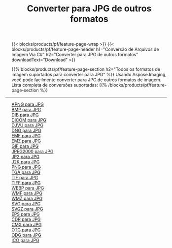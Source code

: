 ﻿---
title: Converter para JPG de outros formatos 
weight: 3920
url: /pt/java/conversion/to/jpg 
lang: pt
langdirlevel: 2
locales: zh-hans,ja,it,ru,de,es,fr,nl,id,lt,pl,pt,vi,tr,ko,zh-hant,ar,hi,th,sv,cs,uk,he
description: Usando o Aspose.Imaging, você pode facilmente converter para JPG de outros formatos
---

{{< blocks/products/pf/feature-page-wrap >}}
{{< blocks/products/pf/feature-page-header h1="Conversão de Arquivos de Imagem Via C#" h2="Converter para JPG de outros formatos" downloadText="Download" >}}


{{% blocks/products/pf/feature-page-section  h2="Todos os formatos de imagem suportados para converter para JPG" %}}
Usando Aspose.Imaging, você pode facilmente converter para JPG de outros formatos de imagem.
<br/>
Lista completa de conversões suportadas:
{{% /blocks/products/pf/feature-page-section %}}
<div class="container-fluid productfamilypage bg-gray">
    <div class="convertypes bg-gray agp-content section">
        <div class="container">
		<hr style="margin-left:-20px;"/>
		<div class="row other-converters">
		    <div class='col-md-2 other-converter remove-lp remove-rp'><a href="/imaging/pt/java/conversion/apng-to-jpg" >APNG para JPG</a></div>
<div class='col-md-2 other-converter remove-lp remove-rp'><a href="/imaging/pt/java/conversion/bmp-to-jpg" >BMP para JPG</a></div>
<div class='col-md-2 other-converter remove-lp remove-rp'><a href="/imaging/pt/java/conversion/dib-to-jpg" >DIB para JPG</a></div>
<div class='col-md-2 other-converter remove-lp remove-rp'><a href="/imaging/pt/java/conversion/dicom-to-jpg" >DICOM para JPG</a></div>
<div class='col-md-2 other-converter remove-lp remove-rp'><a href="/imaging/pt/java/conversion/djvu-to-jpg" >DJVU para JPG</a></div>
<div class='col-md-2 other-converter remove-lp remove-rp'><a href="/imaging/pt/java/conversion/dng-to-jpg" >DNG para JPG</a></div>
<div class='col-md-2 other-converter remove-lp remove-rp'><a href="/imaging/pt/java/conversion/emf-to-jpg" >EMF para JPG</a></div>
<div class='col-md-2 other-converter remove-lp remove-rp'><a href="/imaging/pt/java/conversion/emz-to-jpg" >EMZ para JPG</a></div>
<div class='col-md-2 other-converter remove-lp remove-rp'><a href="/imaging/pt/java/conversion/gif-to-jpg" >GIF para JPG</a></div>
<div class='col-md-2 other-converter remove-lp remove-rp'><a href="/imaging/pt/java/conversion/jpeg2000-to-jpg" >JPEG2000 para JPG</a></div>
<div class='col-md-2 other-converter remove-lp remove-rp'><a href="/imaging/pt/java/conversion/jp2-to-jpg" >JP2 para JPG</a></div>
<div class='col-md-2 other-converter remove-lp remove-rp'><a href="/imaging/pt/java/conversion/j2k-to-jpg" >J2K para JPG</a></div>
<div class='col-md-2 other-converter remove-lp remove-rp'><a href="/imaging/pt/java/conversion/png-to-jpg" >PNG para JPG</a></div>
<div class='col-md-2 other-converter remove-lp remove-rp'><a href="/imaging/pt/java/conversion/tga-to-jpg" >TGA para JPG</a></div>
<div class='col-md-2 other-converter remove-lp remove-rp'><a href="/imaging/pt/java/conversion/tif-to-jpg" >TIF para JPG</a></div>
<div class='col-md-2 other-converter remove-lp remove-rp'><a href="/imaging/pt/java/conversion/tiff-to-jpg" >TIFF para JPG</a></div>
<div class='col-md-2 other-converter remove-lp remove-rp'><a href="/imaging/pt/java/conversion/webp-to-jpg" >WEBP para JPG</a></div>
<div class='col-md-2 other-converter remove-lp remove-rp'><a href="/imaging/pt/java/conversion/wmf-to-jpg" >WMF para JPG</a></div>
<div class='col-md-2 other-converter remove-lp remove-rp'><a href="/imaging/pt/java/conversion/wmz-to-jpg" >WMZ para JPG</a></div>
<div class='col-md-2 other-converter remove-lp remove-rp'><a href="/imaging/pt/java/conversion/svg-to-jpg" >SVG para JPG</a></div>
<div class='col-md-2 other-converter remove-lp remove-rp'><a href="/imaging/pt/java/conversion/svgz-to-jpg" >SVGZ para JPG</a></div>
<div class='col-md-2 other-converter remove-lp remove-rp'><a href="/imaging/pt/java/conversion/eps-to-jpg" >EPS para JPG</a></div>
<div class='col-md-2 other-converter remove-lp remove-rp'><a href="/imaging/pt/java/conversion/cdr-to-jpg" >CDR para JPG</a></div>
<div class='col-md-2 other-converter remove-lp remove-rp'><a href="/imaging/pt/java/conversion/cmx-to-jpg" >CMX para JPG</a></div>
<div class='col-md-2 other-converter remove-lp remove-rp'><a href="/imaging/pt/java/conversion/otg-to-jpg" >OTG para JPG</a></div>
<div class='col-md-2 other-converter remove-lp remove-rp'><a href="/imaging/pt/java/conversion/odg-to-jpg" >ODG para JPG</a></div>
<div class='col-md-2 other-converter remove-lp remove-rp'><a href="/imaging/pt/java/conversion/ico-to-jpg" >ICO para JPG</a></div>
                </div>
        </div>
    </div>
</div>
<br/>

